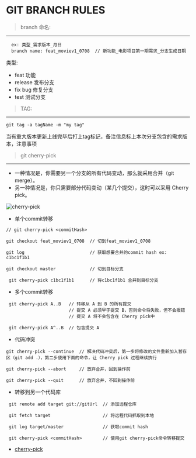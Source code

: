 # GIT BRANCH RULES

> branch 命名: 
--------------------------------------------------

```
  ex: 类型_需求版本_月日
  branch name: feat_moviev1_0708  // 新功能_电影项目第一期需求_分支生成日期
```
  
  类型: 
  *  feat     功能
  *  release  发布分支
  *  fix      bug 修复分支
  *  test     测试分支


> TAG: 
--------------------------------------------------

```
git tag -a tagName -m "my tag" 
```

当有重大版本更新上线完毕后打上tag标记，备注信息标上本次分支包含的需求版本，注意事项

> git cherry-pick 
--------------------------------------------------

* 一种情况是，你需要另一个分支的所有代码变动，那么就采用合并（git merge）。
* 另一种情况是，你只需要部分代码变动（某几个提交），这时可以采用 Cherry pick。

![cherry-pick](https://www.wangbase.com/blogimg/asset/202004/bg2020042723.jpg "cherry-pick")

* 单个commit转移

```
// git cherry-pick <commitHash>

git checkout feat_moviev1_0708  // 切到feat_moviev1_0708

git log                         // 获取想要合并的commit hash ex: c1bc1f1b1

git checkout master             // 切到目标分支

 git cherry-pick c1bc1f1b1      // 将c1bc1f1b1 合并到目标分支

```

* 多个commit转移

```
 git cherry-pick A..B   // 转移从 A 到 B 的所有提交
                        // 提交 A 必须早于提交 B，否则命令将失败，但不会报错
                        // 提交 A 将不会包含在 Cherry pick中

 git cherry-pick A^..B  // 包含提交 A

```

* 代码冲突

```
git cherry-pick --continue  // 解决代码冲突后，第一步将修改的文件重新加入暂存区（git add .），第二步使用下面的命令，让 Cherry pick 过程继续执行

git cherry-pick --abort     // 放弃合并，回到操作前

git cherry-pick --quit      // 放弃合并，不回到操作前
```

* 转移到另一个代码库

```
 git remote add target git://gitUrl  // 添加远程仓库

 git fetch target                    // 将远程代码抓取到本地

 git log target/master               // 获取commit hash

 git cherry-pick <commitHash>        // 使用git cherry-pick命令转移提交
```


* [cherry-pick](http://www.ruanyifeng.com/blog/2020/04/git-cherry-pick.html)